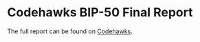 # Codehawks BIP-50 Final Report

The full report can be found on [Codehawks](https://codehawks.cyfrin.io/c/2024-05-beanstalk-the-finale/results?lt=contest&page=1&sc=reward&sj=reward&t=report).
